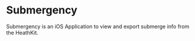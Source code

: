 # Submergency

Submergency is an iOS Application to view and export submerge info
from the HeathKit.
